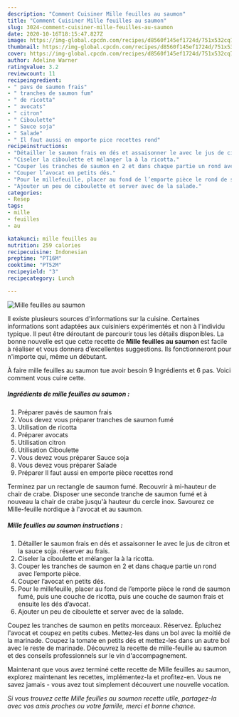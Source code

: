 ```yaml
---
description: "Comment Cuisiner Mille feuilles au saumon"
title: "Comment Cuisiner Mille feuilles au saumon"
slug: 3024-comment-cuisiner-mille-feuilles-au-saumon
date: 2020-10-16T18:15:47.827Z
image: https://img-global.cpcdn.com/recipes/d8560f145ef1724d/751x532cq70/mille-feuilles-au-saumon-photo-principale-de-la-recette.jpg
thumbnail: https://img-global.cpcdn.com/recipes/d8560f145ef1724d/751x532cq70/mille-feuilles-au-saumon-photo-principale-de-la-recette.jpg
cover: https://img-global.cpcdn.com/recipes/d8560f145ef1724d/751x532cq70/mille-feuilles-au-saumon-photo-principale-de-la-recette.jpg
author: Adeline Warner
ratingvalue: 3.2
reviewcount: 11
recipeingredient:
- " pavs de saumon frais"
- " tranches de saumon fum"
- " de ricotta"
- " avocats"
- " citron"
- " Ciboulette"
- " Sauce soja"
- " Salade"
- " Il faut aussi en emporte pice recettes rond"
recipeinstructions:
- "Détailler le saumon frais en dés et assaisonner le avec le jus de citron et la sauce soja. réserver au frais."
- "Ciseler la ciboulette et mélanger la à la ricotta."
- "Couper les tranches de saumon en 2 et dans chaque partie un rond avec l’emporte pièce."
- "Couper l’avocat en petits dés."
- "Pour le millefeuille, placer au fond de l’emporte pièce le rond de saumon fumé, puis une couche de ricotta, puis une couche de saumon frais et ensuite les dés d’avocat."
- "Ajouter un peu de ciboulette et server avec de la salade."
categories:
- Resep
tags:
- mille
- feuilles
- au

katakunci: mille feuilles au 
nutrition: 259 calories
recipecuisine: Indonesian
preptime: "PT16M"
cooktime: "PT52M"
recipeyield: "3"
recipecategory: Lunch

---
```



![Mille feuilles au saumon](https://img-global.cpcdn.com/recipes/d8560f145ef1724d/751x532cq70/mille-feuilles-au-saumon-photo-principale-de-la-recette.jpg)

Il existe plusieurs sources d'informations sur la cuisine. Certaines informations sont adaptées aux cuisiniers expérimentés et non à l'individu typique. Il peut être déroutant de parcourir tous les détails disponibles. La bonne nouvelle est que cette recette de <strong> Mille feuilles au saumon </strong> est facile à réaliser et vous donnera d’excellentes suggestions. Ils fonctionneront pour n'importe qui, même un débutant.

<!--inarticleads1-->

À faire mille feuilles au saumon tue avoir besoin 9 Ingrédients et 6 pas. Voici comment vous cuire cette.

##### Ingrédients de mille feuilles au saumon :

1. Préparer  pavés de saumon frais
1. Vous devez vous préparer  tranches de saumon fumé
1. Utilisation  de ricotta
1. Préparer  avocats
1. Utilisation  citron
1. Utilisation  Ciboulette
1. Vous devez vous préparer  Sauce soja
1. Vous devez vous préparer  Salade
1. Préparer  Il faut aussi en emporte pièce recettes rond


Terminez par un rectangle de saumon fumé. Recouvrir à mi-hauteur de chair de crabe. Disposer une seconde tranche de saumon fumé et à nouveau la chair de crabe jusqu&#39;à hauteur du cercle inox. Savourez ce Mille-feuille nordique à l&#39;avocat et au saumon. 

<!--inarticleads2-->

##### Mille feuilles au saumon instructions :

1. Détailler le saumon frais en dés et assaisonner le avec le jus de citron et la sauce soja. réserver au frais.
1. Ciseler la ciboulette et mélanger la à la ricotta.
1. Couper les tranches de saumon en 2 et dans chaque partie un rond avec l’emporte pièce.
1. Couper l’avocat en petits dés.
1. Pour le millefeuille, placer au fond de l’emporte pièce le rond de saumon fumé, puis une couche de ricotta, puis une couche de saumon frais et ensuite les dés d’avocat.
1. Ajouter un peu de ciboulette et server avec de la salade.


Coupez les tranches de saumon en petits morceaux. Réservez. Épluchez l&#39;avocat et coupez en petits cubes. Mettez-les dans un bol avec la moitié de la marinade. Coupez la tomate en petits dés et mettez-les dans un autre bol avec le reste de marinade. Découvrez la recette de mille-feuille au saumon et des conseils professionnels sur le vin d&#39;accompagnement. 

<!--inarticleads1-->

<p>
Maintenant que vous avez terminé cette recette de Mille feuilles au saumon, explorez maintenant les recettes, implémentez-la et profitez-en. Vous ne savez jamais - vous avez tout simplement découvert une nouvelle vocation.
</p>

<p>
<i>Si vous trouvez cette Mille feuilles au saumon recette utile, partagez-la avec vos amis proches ou votre famille, merci et bonne chance.</i>
</p>
